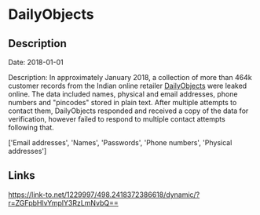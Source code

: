 # DailyObjects

## Description

Date: 2018-01-01

Description:
In approximately January 2018, a collection of more than 464k customer records from the Indian online retailer <a href="https://www.dailyobjects.com/" target="_blank" rel="noopener">DailyObjects</a> were leaked online. The data included names, physical and email addresses, phone numbers and &quot;pincodes&quot; stored in plain text. After multiple attempts to contact them, DailyObjects responded and received a copy of the data for verification, however failed to respond to multiple contact attempts following that.


['Email addresses', 'Names', 'Passwords', 'Phone numbers', 'Physical addresses']

## Links

https://link-to.net/1229997/498.2418372386618/dynamic/?r=ZGFpbHlvYmplY3RzLmNvbQ==
